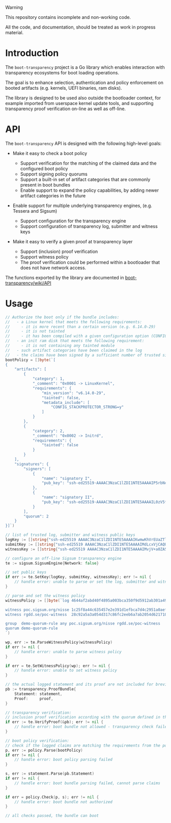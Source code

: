 > [!WARNING]
> This repository contains incomplete and non-working code.
>
> All the code, and documentation, should be treated as work in progress material.

Introduction
============

The `boot-transparency` project is a Go library which enables interaction with
transparency ecosystems for boot loading operations.

The goal is to enhance selection, authentication and policy enforcement on
booted artifacts (e.g. kernels, UEFI binaries, ram disks).

The library is designed to be used also outside the bootloader context, for
example imported from userspace kernel update tools, and supporting
transparency proof verification on-line as well as off-line.

API
===

The `boot-transparency` API is designed with the following high-level goals:

* Make it easy to check a boot policy
    * Support verification for the matching of the claimed data and
      the configured boot policy
    * Support signing policy quorums
    * Support a built-in set of artifact categories that are
      commonly present in boot bundles
    * Enable support to expand the policy capabilities, by adding
      newer artifact categories in the future
* Enable support for multiple underlying transparency engines,
  (e.g. Tessera and Sigsum)
    * Support configuration for the transparency engine
    * Support configuration of transparency log, submitter
      and witness keys

* Make it easy to verify a given proof at transparency layer
    * Support (inclusion) proof verification
    * Support witness policy
    * The proof verification could be performed within a bootloader
      that does not have network access.

The functions exported by the library are documented in
[boot-transparency/wiki/API](https://github.com/usbarmory/boot-transparency/wiki/API)

Usage
=====

```go
// Authorize the boot only if the bundle includes:
//   - a Linux kernel that meets the following requirements:
//     - it is more recent than a certain version (e.g. 6.14.0-29)
//     - it is not tainted
//     - it has been compiled with a given configuration option (CONFIG_STACKPROTECTOR_STRONG=y)
//   - an init ram disk that meets the following requirement:
//     - it is not containing any tainted module
//   - such artifact categories have been claimed in the log
//   - the claims have been signed by a sufficient number of trusted signers to satisfy the required quorum (e.g. 2)
bootPolicy = []byte(`[
{
    "artifacts": [
        {
            "category": 1,
            "_comment": "0x0001 -> LinuxKernel",
            "requirements": {
                "min_version": "v6.14.0-29",
                "tainted": false,
                "metadata_include": [
                    "CONFIG_STACKPROTECTOR_STRONG=y"
                ]
            }
        },
        {
            "category": 2,
            "_comment": "0x0002 -> Initrd",
            "requirements": {
                "tainted": false
            }
        }
    ],
    "signatures": {
        "signers": [
            {
                "name": "signatory I",
                "pub_key": "ssh-ed25519·AAAAC3NzaC1lZDI1NTE5AAAAIP5rbNcIOcwqBHzLOhJEfdKFHa+pIs10idfTm8c+HDnK"
            },
            {
                "name": "signatory II",
                "pub_key": "ssh-ed25519·AAAAC3NzaC1lZDI1NTE5AAAAIL0zV5fSWzzXa4R7Kpk6RAXkvWsJGpvkQ+9/xxpHC49J"
            }
        ],
        "quorum": 2
    }
}]`)

// list of trusted log, submitter and witness public keys
logKey := []string{"ssh-ed25519 AAAAC3NzaC1lZDI1NTE5AAAAIKwmwKhVrEUaZTlHjhoWA4jwJLOF8TY+/NpHAXAHbAHl"}
submitKey := []string{"ssh-ed25519 AAAAC3NzaC1lZDI1NTE5AAAAIMdLcxVjCAQUHbD4jCfFP+f8v1nmyjWkq6rXiexrK8II"}
witnessKey := []string{"ssh-ed25519 AAAAC3NzaC1lZDI1NTE5AAAAIMvjV+a0ZASecDt75siSARk6zCoYwJWwaRqvULmx4VeK"}

// configure an off-line Sigsum transparency engine
te := sigsum.SigsumEngine{Network: false}

// set public keys
if err := te.SetKey(logKey, submitKey, witnessKey); err != nil {
    // handle error: unable to parse or set the log, submitter and witness keys
}

// parse and set the witness policy
witnessPolicy := []byte(`log 4644af2abd40f4895a003bca350f9d5912ab301a49c77f13e5b6d905c20a5fe6 https://test.sigsum.org/barreleye

witness poc.sigsum.org/nisse 1c25f8a44c635457e2e391d1efbca7d4c2951a0aef06225a881e46b98962ac6c
witness rgdd.se/poc-witness  28c92a5a3a054d317c86fc2eeb6a7ab2054d6217100d0be67ded5b74323c5806

group  demo-quorum-rule any poc.sigsum.org/nisse rgdd.se/poc-witness
quorum demo-quorum-rule
`)

wp, err := te.ParseWitnessPolicy(witnessPolicy)
if err != nil {
    // handle error: unable to parse witness policy
}

if err = te.SetWitnessPolicy(wp); err != nil {
    // handle error: unable to set witness policy
}

// the actual logged statement and its proof are not included for brevity
pb := transparency.ProofBundle{
	Statement: statement,
	Proof:     proof,
}

// transparency verification:
// inclusion proof verification according with the quorum defined in the witness policy
if err := te.VerifyProof(&pb); err != nil {
    // handle error: boot bundle not allowed - transparency check failed
}

// boot policy verification:
// check if the logged claims are matching the requirements from the policy
p, err := policy.Parse(bootPolicy)
if err != nil {
    // handle error: boot policy parsing failed
}

s, err := statement.Parse(pb.Statement)
if err != nil {
    // handle error: boot bundle parsing failed, cannot parse claims
}

if err = policy.Check(p, s); err != nil {
    // handle error: boot bundle not authorized
}

// all checks passed, the bundle can boot
```
